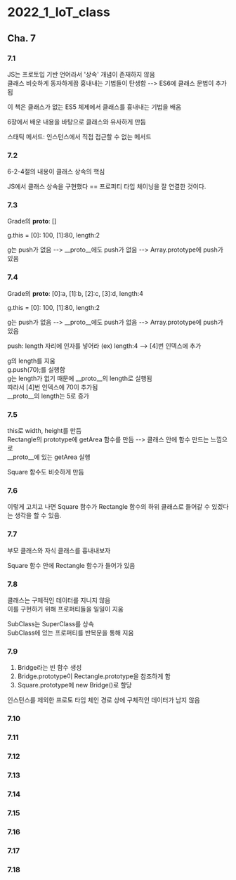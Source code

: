# 2022_1_IoT_class

## Cha. 7


### 7.1
JS는 프로토입 기반 언어라서 '상속' 개념이 존재하지 않음  
클래스 비슷하게 동자하게끔 흉내내는 기법들이 탄생함  -->  ES6에 클래스 문법이 추가됨  

이 책은 클래스가 없는 ES5 체제에서 클래스를 흉내내는 기법을 배움  


6장에서 배운 내용을 바탕으로 클래스와 유사하게 만듬  


스태틱 메서드: 인스턴스에서 직접 접근할 수 없는 메서드  


### 7.2 
6-2-4절의 내용이 클래스 상속의 핵심  

JS에서 클래스 상속을 구현했다 == 프로퍼티 타입 체이닝을 잘 연결한 것이다.  


### 7.3
Grade의 __proto__: []  

g.this = [0]: 100, [1]:80, length:2  
 
g는 push가 없음 -->  __proto__에도 push가 없음  -->  Array.prototype에 push가 있음  


### 7.4
Grade의 __proto__: [0]:a, [1]:b, [2]:c, [3]:d, length:4  

g.this = [0]: 100, [1]:80, length:2  

g는 push가 없음 -->  __proto__에도 push가 없음  -->  Array.prototype에 push가 있음  

push: length 자리에 인자를 넣어라 (ex) length:4 --> [4]번 인덱스에 추가  

g의 length를 지움  
g.push(70);를 실행함  
g는 length가 없기 때문에 __proto__의 length로 실행됨  
따라서 [4]번 인덱스에 70이 추가됨  
__proto__의 length는 5로 증가  

### 7.5
this로 width, height를 만듬  
Rectangle의 prototype에 getArea 함수를 만듬 --> 클래스 안에 함수 만드는 느낌으로  
__proto__에 있는 getArea 실행  

Square 함수도 비슷하게 만듬  

### 7.6
이렇게 고치고 나면 Square 함수가 Rectangle 함수의 하위 클래스로 들어갈 수 있겠다는 생각을 할 수 있음.


### 7.7
부모 클래스와 자식 클래스를 흉내내보자  

Square 함수 안에 Rectangle 함수가 들어가 있음  


### 7.8
클래스는  구체적인 데이터를 지니지 않음  
이를 구현하기 위해 프로퍼티들을 일일이 지움  

SubClass는 SuperClass를 상속   
SubClass에 있는 프로퍼티를 반복문을 통해 지움 



### 7.9
1. Bridge라는 빈 함수 생성  
2. Bridge.prototype이 Rectangle.prototype을 참조하게 함  
3. Square.prototype에 new Bridge()로 할당  

인스턴스를 제외한 프로토 타입 체인 경로 상에 구체적인 데이터가 남지 않음  



### 7.10



### 7.11



### 7.12
  

### 7.13


### 7.14


### 7.15


### 7.16


### 7.17



### 7.18

